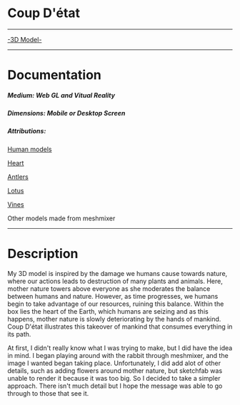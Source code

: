 # Coup D'état
___________

 [-3D Model-](https://skfb.ly/6IRIP)
_______
# Documentation
##### Medium: Web GL and Vitual Reality
##### Dimensions: Mobile or Desktop Screen
##### Attributions:

[Human models](https://poly.google.com/view/2o5i6OzMWJn)

[Heart](https://poly.google.com/view/fQcZD8DjL1N)

[Antlers](https://poly.google.com/view/9oH6TjelO-W)

[Lotus](https://www.turbosquid.com/3d-models/free-max-model-flower/1116825)

[Vines]( https://poly.google.com/view/cnimalnLIEA)

Other models made from meshmixer
 
______


# Description
My 3D model is inspired by the damage we humans cause towards nature, where our actions leads to destruction of many plants and animals. Here, mother nature towers above everyone as she moderates the balance between humans and nature. However, as time progresses, we humans begin to take advantage of our resources, ruining this balance. Within the box lies the heart of the Earth, which humans are seizing and as this happens, mother nature is slowly deteriorating by the hands of mankind. Coup D'état illustrates this takeover of mankind that consumes everything in its path. 

At first, I didn't really know what I was trying to make, but I did have the idea in mind. I began playing around with the rabbit through meshmixer, and the image I wanted began taking place. Unfortunately, I did add alot of other details, such as adding flowers around mother nature, but sketchfab was unable to render it because it was too big. So I decided to take a simpler approach. There isn't much detail but I hope the message was able to go through to those that see it.
